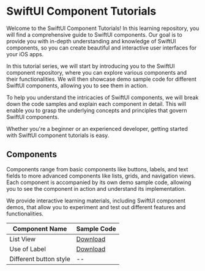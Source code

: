 # SwiftUI Component Tutorials

 Welcome to the SwiftUI Component Tutorials! In this learning repository, you will find a comprehensive guide to SwiftUI components. Our goal is to provide you with in-depth understanding and knowledge of SwiftUI components, so you can create beautiful and interactive user interfaces for your iOS apps.

In this tutorial series, we will start by introducing you to the SwiftUI component repository, where you can explore various components and their functionalities. We will then showcase demo sample code for different SwiftUI components, allowing you to see them in action.

To help you understand the intricacies of SwiftUI components, we will break down the code samples and explain each component in detail. This will enable you to grasp the underlying concepts and principles that govern SwiftUI components.

Whether you're a beginner or an experienced developer, getting started with SwiftUI component tutorials is easy.

## Components

Components range from basic components like buttons, labels, and text fields to more advanced components like lists, grids, and navigation views. Each component is accompanied by its own demo sample code, allowing you to see the component in action and understand its implementation.

We provide interactive learning materials, including SwiftUI component demos, that allow you to experiment and test out different features and functionalities.

| Component Name    | Sample Code |
| -------- | ------- |
| List View  | [Download](list-view-sample-code/README.md) |
| Use of Label | [Download](lable-sample-code/README.md) |
| Different button style    | -- |
